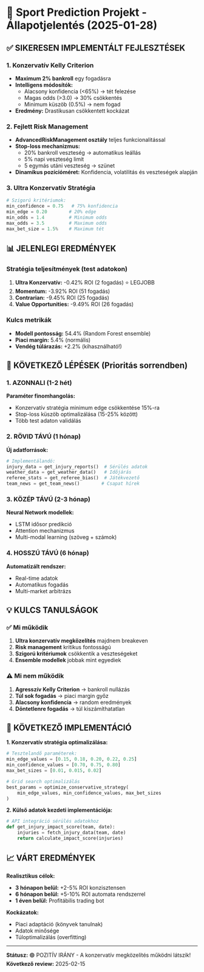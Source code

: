 # 🎯 Sport Prediction Projekt - Állapotjelentés (2025-01-28)

## ✅ SIKERESEN IMPLEMENTÁLT FEJLESZTÉSEK

### 1. Konzervatív Kelly Criterion

- **Maximum 2% bankroll** egy fogadásra
- **Intelligens módosítók:**
  - Alacsony konfidencia (<65%) → tét felezése
  - Magas odds (>3.0) → 30% csökkentés
  - Minimum küszöb (0.5%) → nem fogad
- **Eredmény:** Drastikusan csökkentett kockázat

### 2. Fejlett Risk Management

- **AdvancedRiskManagement osztály** teljes funkcionalitással
- **Stop-loss mechanizmus:**
  - 20% bankroll veszteség → automatikus leállás
  - 5% napi veszteség limit
  - 5 egymás utáni veszteség → szünet
- **Dinamikus pozícióméret:** Konfidencia, volatilitás és veszteségek alapján

### 3. Ultra Konzervatív Stratégia

```python
# Szigorú kritériumok:
min_confidence = 0.75   # 75% konfidencia
min_edge = 0.20        # 20% edge
min_odds = 1.4         # Minimum odds
max_odds = 3.5         # Maximum odds
max_bet_size = 1.5%    # Maximum tét
```

## 📊 JELENLEGI EREDMÉNYEK

### Stratégia teljesítmények (test adatokon)

1. **Ultra Konzervatív:** -0.42% ROI (2 fogadás) ⭐ LEGJOBB
2. **Momentum:** -3.92% ROI (51 fogadás)
3. **Contrarian:** -9.45% ROI (25 fogadás)
4. **Value Opportunities:** -9.49% ROI (26 fogadás)

### Kulcs metrikák

- **Modell pontosság:** 54.4% (Random Forest ensemble)
- **Piaci margin:** 5.4% (normális)
- **Vendég túlárazás:** +2.2% (kihasználható!)

## 🎯 KÖVETKEZŐ LÉPÉSEK (Prioritás sorrendben)

### 1. AZONNALI (1-2 hét)

**Paraméter finomhangolás:**

- Konzervatív stratégia minimum edge csökkentése 15%-ra
- Stop-loss küszöb optimalizálása (15-25% között)
- Több test adaton validálás

### 2. RÖVID TÁVÚ (1 hónap)

**Új adatforrások:**

```python
# Implementálandó:
injury_data = get_injury_reports()  # Sérülés adatok
weather_data = get_weather_data()   # Időjárás
referee_stats = get_referee_bias()  # Játékvezető
team_news = get_team_news()        # Csapat hírek
```

### 3. KÖZÉP TÁVÚ (2-3 hónap)

**Neural Network modellek:**

- LSTM idősor predikció
- Attention mechanizmus
- Multi-modal learning (szöveg + számok)

### 4. HOSSZÚ TÁVÚ (6 hónap)

**Automatizált rendszer:**

- Real-time adatok
- Automatikus fogadás
- Multi-market arbitrázs

## 💡 KULCS TANULSÁGOK

### ✅ Mi működik

1. **Ultra konzervatív megközelítés** majdnem breakeven
2. **Risk management** kritikus fontosságú
3. **Szigorú kritériumok** csökkentik a veszteségeket
4. **Ensemble modellek** jobbak mint egyediek

### ⚠️ Mi nem működik

1. **Agresszív Kelly Criterion** → bankroll nullázás
2. **Túl sok fogadás** → piaci margin győz
3. **Alacsony konfidencia** → random eredmények
4. **Döntetlenre fogadás** → túl kiszámíthatatlan

## 🚀 KÖVETKEZŐ IMPLEMENTÁCIÓ

**1. Konzervatív stratégia optimalizálása:**

```python
# Tesztelandő paraméterek:
min_edge_values = [0.15, 0.18, 0.20, 0.22, 0.25]
min_confidence_values = [0.70, 0.75, 0.80]
max_bet_sizes = [0.01, 0.015, 0.02]

# Grid search optimalizálás
best_params = optimize_conservative_strategy(
    min_edge_values, min_confidence_values, max_bet_sizes
)
```

**2. Külső adatok kezdeti implementációja:**

```python
# API integráció sérülés adatokhoz
def get_injury_impact_score(team, date):
    injuries = fetch_injury_data(team, date)
    return calculate_impact_score(injuries)
```

## 📈 VÁRT EREDMÉNYEK

**Realisztikus célok:**

- **3 hónapon belül:** +2-5% ROI konzisztensen
- **6 hónapon belül:** +5-10% ROI automata rendszerrel
- **1 éven belül:** Profitábilis trading bot

**Kockázatok:**

- Piaci adaptáció (könyvek tanulnak)
- Adatok minősége
- Túloptimalizálás (overfitting)

---

**Státusz:** 🟢 POZITÍV IRÁNY - A konzervatív megközelítés működni látszik!
**Következő review:** 2025-02-15
